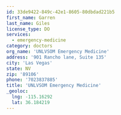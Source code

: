 ```yaml
---
id: 33de9422-849c-42e1-8605-80dbdad221b5
first_name: Garren
last_name: Giles
license_type: DO
services:
  - emergency-medicine
category: doctors
org_name: 'UNLVSOM Emergency Medicine'
address: '901 Rancho lane, Suite 135'
city: 'Las Vegas'
state: NV
zip: '89106'
phone: '7023837885'
title: 'UNLVSOM Emergency Medicine'
_geoloc:
  lng: -115.16292
  lat: 36.184219
---
```

